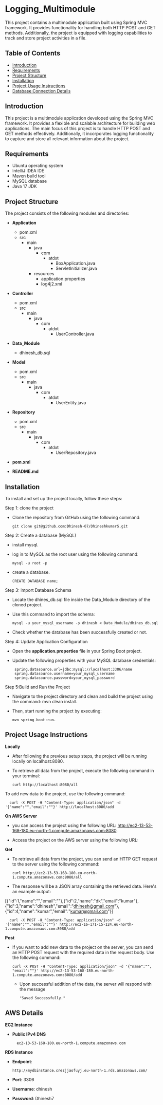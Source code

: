 # Logging_Multimodule

This project contains a multimodule application built using Spring MVC framework. It provides functionality for handling both HTTP POST and GET methods. Additionally, the project is equipped with logging capabilities to track and store project activities in a file.

## Table of Contents

- [Introduction](#introduction)
- [Requirements](#requirements)
- [Project Structure](#project-structure)
- [Installation](#installation)
- [Project Usage Instructions](#project-usage-instructions)
- [Database Connection Details](#database-connection-details)


## Introduction

This project is a multimodule application developed using the Spring MVC framework. It provides a flexible and scalable architecture for building web applications. The main focus of this project is to handle HTTP POST and GET methods effectively. Additionally, it incorporates logging functionality to capture and store all relevant information about the project.

## Requirements

- Ubuntu operating system
- IntelliJ IDEA IDE
- Maven build tool
- MySQL database
- Java 17 JDK


## Project Structure


The project consists of the following modules and directories:

- **Application**
    - pom.xml
    - src
        - main
            - java
                - com
                    - atdxt
                        - BoxApplication.java
                        - ServletInitializer.java
            - resources
                - application.properties
                - log4j2.xml

- **Controller**
    - pom.xml
    - src
        - main
            - java
                - com
                    - atdxt
                        - UserController.java

- **Data_Module**
    - dhinesh_db.sql

- **Model**
    - pom.xml
    - src
        - main
            - java
                - com
                    - atdxt
                        - UserEntity.java

- **Repository**
    - pom.xml
    - src
        - main
            - java
                - com
                    - atdxt
                        - UserRepository.java

- **pom.xml**
- **README.md**

## Installation

To install and set up the project locally, follow these steps:



Step 1: clone the project
- Clone the repository from GitHub using the following command:

      git clone git@github.com:Dhinesh-07/DhineshkumarS.git

Step 2: Create a database (MySQL)
- install mysql.
- log in to MySQL as the root user using the following command:

      mysql -u root -p
- create a database.

      CREATE DATABASE name;

Step 3: Import Database Schema
- Locate the dhines_db.sql file inside the Data_Module directory of the cloned project.
- Use this command to import the schema:

      mysql -u your_mysql_username -p dhinesh < Data_Module/dhines_db.sql
- Check whether the database has been successfully created or not.

Step 4: Update Application Configuration

- Open the **application.properties** file in your Spring Boot project.
- Update the following properties with your MySQL database credentials:

       spring.datasource.url=jdbc:mysql://localhost:3306/name
       spring.datasource.username=your_mysql_username
       spring.datasource.password=your_mysql_password

Step 5:Build and Run the Project
- Navigate to the project directory and clean and build the project using the command: mvn clean install.
- Then, start running the project by executing:

      mvn spring-boot:run.


## Project Usage Instructions

**Locally**

- After following the previous setup steps, the project will be running locally on localhost:8080.
- To retrieve all data from the project, execute the following command in your terminal:

      curl http://localhost:8080/all

To add new data to the project, use the following command:

      curl -X POST -H "Content-Type: application/json" -d '{"name":"","email":""}' http://localhost:8080/add



**On AWS Server**
- you can access the project using the following URL: http://ec2-13-53-168-180.eu-north-1.compute.amazonaws.com:8080.

- Access the project on the AWS server using the following URL:

**Get**

- To retrieve all data from the project, you can send an HTTP GET request to the server using the following command:

      curl http://ec2-13-53-168-180.eu-north-1.compute.amazonaws.com:8080/all

- The response will be a JSON array containing the retrieved data. Here's an example output:

[{"id":1,"name":"","email":""},{"id":2,"name":"dk","email":"kumar"},{"id":3,"name":"dhinesh","email":"dhinesh@gmail.com"},{"id":4,"name":"kumar","email":"kumar@gmail.com"}]

      curl -X POST -H "Content-Type: application/json" -d '{"name":"","email":""}' http://ec2-16-171-15-124.eu-north-1.compute.amazonaws.com:8080/add

**Post**

- If you want to add new data to the project on the server, you can send an HTTP POST request with the required data in the request body. Use the following command:

      curl -X POST -H "Content-Type: application/json" -d '{"name":"", "email":""}' http://ec2-13-53-168-180.eu-north-1.compute.amazonaws.com:8080/add

  - Upon successful addition of the data, the server will respond with the message
             
        "Saved Successfully."

## AWS Details


**EC2 Instance**
- **Public IPv4 DNS**
        
        ec2-13-53-168-180.eu-north-1.compute.amazonaws.com

**RDS Instance**
- **Endpoint**:                            
                  
      http://mydbinstance.crezjjaofuyj.eu-north-1.rds.amazonaws.com/

- **Port**: 3306
- **Username**: dhinesh
- **Password**: Dhinesh7

